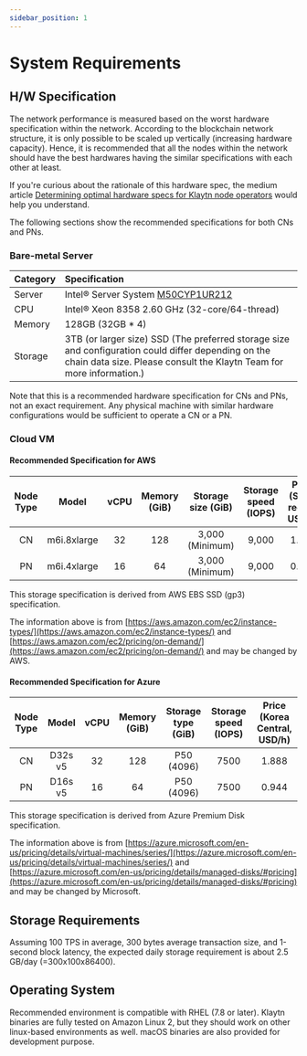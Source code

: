 ```yaml
---
sidebar_position: 1
---
```


# System Requirements

## H/W Specification <a id="h-w-specification"></a>

The network performance is measured based on the worst hardware specification within the network. According to the blockchain network structure, it is only possible to be scaled up vertically \(increasing hardware capacity\). Hence, it is recommended that all the nodes within the network should have the best hardwares having the similar specifications with each other at least.

If you're curious about the rationale of this hardware spec, the medium article [Determining optimal hardware specs for Klaytn node operators](https://klaytn.foundation/node-operator-optimal-specs/) would help you understand.

The following sections show the recommended specifications for both CNs and PNs.

### Bare-metal Server <a id="bare-metal-server"></a>

| Category | Specification |
| :--- | :--- |
| Server | Intel® Server System [M50CYP1UR212](https://www.intel.sg/content/www/xa/en/products/sku/214842/intel-server-system-m50cyp1ur212/specifications.html) |
| CPU | Intel® Xeon 8358 2.60 GHz \(32-core/64-thread\) |
| Memory | 128GB \(32GB \* 4\) |
| Storage | 3TB (or larger size) SSD (The preferred storage size and configuration could differ depending on the chain data size. Please consult the Klaytn Team for more information.) |

Note that this is a recommended hardware specification for CNs and PNs, not an exact requirement. Any physical machine with similar hardware configurations would be sufficient to operate a CN or a PN.

### Cloud VM <a id="cloud-vm"></a>

#### Recommended Specification for AWS<a id="recommended-specification-for-aws"></a>

| Node Type | Model | vCPU | Memory \(GiB\) | Storage size \(GiB\) | Storage speed \(IOPS\) | Price \(Seoul region, USD/h\) |
| :---: | :---: | :---: | :---: | :---: | :---: | :---: |
| CN | m6i.8xlarge  | 32 | 128 | 3,000 (Minimum) | 9,000 | 1.888 |
| PN | m6i.4xlarge  | 16 | 64 | 3,000 (Minimum) | 9,000 | 0.944 |

This storage specification is derived from AWS EBS SSD (gp3) specification. 

The information above is from [https://aws.amazon.com/ec2/instance-types/](https://aws.amazon.com/ec2/instance-types/) and [https://aws.amazon.com/ec2/pricing/on-demand/](https://aws.amazon.com/ec2/pricing/on-demand/) and may be changed by AWS.

#### Recommended Specification for Azure<a id="recommended-specification-for-azure"></a>

| Node Type | Model | vCPU | Memory \(GiB\) | Storage type \(GiB\) | Storage speed \(IOPS\) | Price \(Korea Central, USD/h\) |
| :---: | :---: | :---: | :---: | :---: | :---: | :---: |
| CN | D32s v5 | 32 | 128 | P50 (4096) | 7500 | 1.888 |
| PN | D16s v5 | 16 | 64 | P50 (4096) | 7500 | 0.944 |

This storage specification is derived from Azure Premium Disk specification. 

The information above is from [https://azure.microsoft.com/en-us/pricing/details/virtual-machines/series/](https://azure.microsoft.com/en-us/pricing/details/virtual-machines/series/) and [https://azure.microsoft.com/en-us/pricing/details/managed-disks/#pricing](https://azure.microsoft.com/en-us/pricing/details/managed-disks/#pricing) and may be changed by Microsoft.

## Storage Requirements <a id="storage-requirements"></a>

Assuming 100 TPS in average, 300 bytes average transaction size, and 1-second block latency, the expected daily storage requirement is about 2.5 GB/day \(=300x100x86400\).

## Operating System <a id="operating-system"></a>

Recommended environment is compatible with RHEL (7.8 or later).
Klaytn binaries are fully tested on Amazon Linux 2, but they should work on other linux-based environments as well. macOS binaries are also provided for development purpose.
